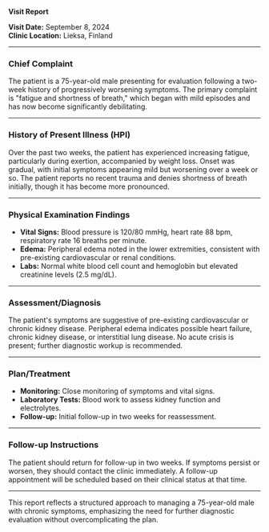 

**Visit Report**

**Visit Date:** September 8, 2024  
**Clinic Location:** Lieksa, Finland  

---

### **Chief Complaint**
The patient is a 75-year-old male presenting for evaluation following a two-week history of progressively worsening symptoms. The primary complaint is "fatigue and shortness of breath," which began with mild episodes and has now become significantly debilitating.

---

### **History of Present Illness (HPI)**
Over the past two weeks, the patient has experienced increasing fatigue, particularly during exertion, accompanied by weight loss. Onset was gradual, with initial symptoms appearing mild but worsening over a week or so. The patient reports no recent trauma and denies shortness of breath initially, though it has become more pronounced.

---

### **Physical Examination Findings**
- **Vital Signs:** Blood pressure is 120/80 mmHg, heart rate 88 bpm, respiratory rate 16 breaths per minute.
- **Edema:** Peripheral edema noted in the lower extremities, consistent with pre-existing cardiovascular or renal conditions.
- **Labs:** Normal white blood cell count and hemoglobin but elevated creatinine levels (2.5 mg/dL).

---

### **Assessment/Diagnosis**
The patient's symptoms are suggestive of pre-existing cardiovascular or chronic kidney disease. Peripheral edema indicates possible heart failure, chronic kidney disease, or interstitial lung disease. No acute crisis is present; further diagnostic workup is recommended.

---

### **Plan/Treatment**
- **Monitoring:** Close monitoring of symptoms and vital signs.
- **Laboratory Tests:** Blood work to assess kidney function and electrolytes.
- **Follow-up:** Initial follow-up in two weeks for reassessment.

---

### **Follow-up Instructions**
The patient should return for follow-up in two weeks. If symptoms persist or worsen, they should contact the clinic immediately. A follow-up appointment will be scheduled based on their clinical status at that time.

---

This report reflects a structured approach to managing a 75-year-old male with chronic symptoms, emphasizing the need for further diagnostic evaluation without overcomplicating the plan.